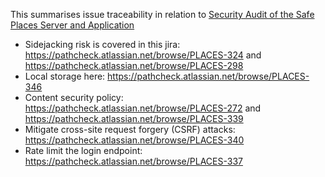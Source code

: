 This summarises issue traceability in relation to [Security Audit of the Safe Places Server and Application](SecurityAuditSafePlacesServerandApplication.pdf)

* Sidejacking risk is covered in this jira: https://pathcheck.atlassian.net/browse/PLACES-324 and https://pathcheck.atlassian.net/browse/PLACES-298
* Local storage here: https://pathcheck.atlassian.net/browse/PLACES-346
* Content security policy: https://pathcheck.atlassian.net/browse/PLACES-272 and https://pathcheck.atlassian.net/browse/PLACES-339
* Mitigate cross-site request forgery (CSRF) attacks: https://pathcheck.atlassian.net/browse/PLACES-340
* Rate limit the login endpoint:  https://pathcheck.atlassian.net/browse/PLACES-337
